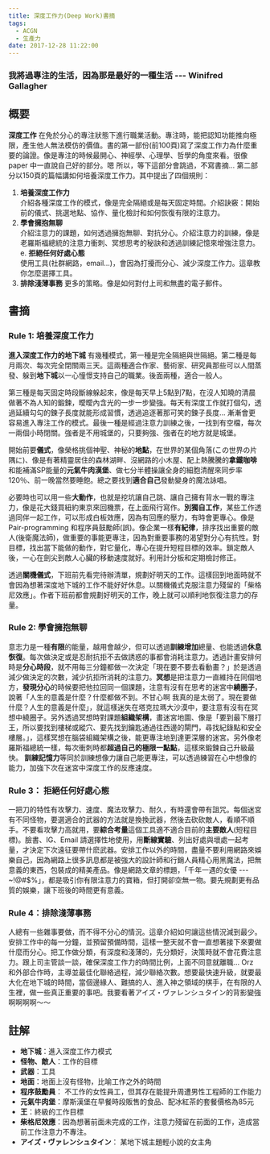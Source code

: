 ```yaml
---
title: 深度工作力(Deep Work)書摘
tags:
  - ACGN
  - 生產力
date: 2017-12-28 11:22:00
---
```

<space><space>
<space><space>
### 我將過**專注**的生活，因為那是**最好的一種生活** --- Winifred Gallagher
<space><space>
<space><space>

## 概要
**深度工作** 在免於分心的專注狀態下進行職業活動。專注時，能把認知功能推向極限，產生他人無法模仿的價值。書的第一部份(前100頁)寫了深度工作力為什麼重要的論證。像是專注的時候最開心、神經學、心理學、哲學的角度來看。很像 paper 中一直說自己好的部分。嗯 所以，等下這部分會跳過，不寫書摘... 第二部分以150頁的篇幅講如何培養深度工作力。其中提出了四個規則：

1. **培養深度工作力** <br> 介紹各種深度工作的模式，像是完全隔絕或是每天固定時間。介紹訣竅：開始前的儀式、挑選地點、協作、量化檢討和如何恢復有限的注意力。
2. **學會擁抱無聊** <br> 介紹注意力的課題，如何透過擁抱無聊、對抗分心。介紹注意力的訓練，像是老羅斯福總統的注意力衝刺、冥想思考的秘訣和透過訓練記憶來增強注意力。
e. **拒絕任何好處心態** <br> 使用工具(社群網路，email...)，會因為打擾而分心、減少深度工作力。這章教你怎麼選擇工具。
4. **排除淺薄事務** 更多的策略。像是如何對付上司和無盡的電子郵件。
<!--more-->

## 書摘
### Rule 1: 培養深度工作力
**進入深度工作力的地下城** 有幾種模式，第一種是完全隔絕與世隔絕。第二種是每月兩次、每次完全閉關兩三天。這兩種適合作家、藝術家、研究員那些可以人間蒸發、躲到**地下城**以一心憧憬支持自己的職業。後面兩種，適合一般人。

第三種是每天固定時段斷線躲起來，像是每天早上5點到7點，在沒人知曉的清晨做著不為人知的鍛鍊，曖曖內含光的一步一步變強。每天有深度工作就打個勾，透過延續勾勾的鍊子長度就能形成習慣，透過追逐著那可笑的鍊子長度... 漸漸會更容易進入專注工作的模式。最後一種是經過注意力訓練之後，一找到有空檔，每次一兩個小時閉關。強者是不用城堡的，只要夠強、強者在的地方就是城堡。

開始前要**儀式**，像榮格挑個神聖、神秘的**地點**，在世界的某個角落(この世界の片隅に)、像是有著精靈居住的森林湖畔、沒網路的小木屋、配上熱騰騰的**拿鐵咖啡**和能補滿SP能量的**元氣牛肉漢堡**、做七分半體操讓全身的細胞清醒來同步率120％、前一晚當然要睡飽。總之要找到**適合自己**發動變身的魔法詠唱。

必要時也可以用一些**大動作**，也就是挖坑讓自己跳、讓自己擁有背水一戰的專注力，像是花大錢買紐約東京來回機票，在上面飛行寫作。**別獨自工作**，某些工作透過同伴一起工作，可以形成白板效應，因為有回應的壓力，有時會更專心。像是 Pair-programming 和程序員鼓勵師(誤)。像企業一樣**有紀律**，排序找出重要的敵人(後衛魔法師)，做重要的事能更專注，因為對重要事務的渴望對分心有抗性。對目標，找出當下能做的動作，對它量化，專心在提升短程目標的效率。鎖定敵人後，一心在劍尖到敵人心臟的移動速度就好。利用計分板和定期檢討修正。

透過**關機儀式**，下班前先看完待辦清單，規劃好明天的工作。這樣回到地面時就不會因為想著深度地下城的工作不能好好休息。以關機儀式克服注意力殘留的「柴格尼效應」。作者下班前都會規劃好明天的工作，晚上就可以順利地恢復注意力的存量。

### Rule 2: 學會擁抱無聊
意志力是一種**有限**的能量，越用會越少，但可以透過**訓練增加**總量、也能透過**休息恢復**。每次做決定或是忍耐抗拒不去做誘惑的事都會消耗注意力。透過計畫安排何時是**分心時段**，就不用每三分鐘都做一次決定「現在要不要去看動畫？」於是透過減少做決定的次數，減少抗拒所消耗的注意力。**冥想**是把注意力一直維持在同個地方，**發現分心**的時候要把他拉回同一個課題，注意有沒有在思考的迷宮中**繞圈子**，說著「人生的意義是什麼？什麼都做不到。不甘心啊 我真的是太弱了。現在要做什麼？人生的意義是什麼」，就這樣迷失在塔克拉瑪大沙漠中，要注意有沒有在冥想中繞圈子。另外透過冥想時對課題**組織架構**，畫迷宮地圖、像是「要到最下層打王，所以要找到樓梯或縱穴、要先找到鑰匙通過往西邊的閘門，尋找紀錄點和安全樓層。」，這樣冥想在腦袋組織架構之後，能更專注地到達更深層的迷宮。另外像老羅斯福總統一樣，每次衝刺時都**超過自己的極限一點點**，這樣來鍛鍊自己升級最快。 **訓練記憶力**等同於訓練想像力讓自己能更專注，可以透過練習在心中想像的能力，加強下次在迷宮中深度工作的反應速度。

### Rule 3： 拒絕任何好處心態
一把刀的特性有攻擊力、速度、魔法攻擊力、耐久，有時還會帶有詛咒。每個迷宮有不同怪物，要選適合的武器的方法就是換換武器，然後去砍砍敵人，看順不順手。不要看攻擊力高就用，要**綜合考量**這個工具適不適合目前的**主要敵人**(短程目標)。臉書、IG、Email 請選擇性地使用，用**斷線實驗**、列出好處與壞處一起考量，才決定下次遠征要帶什麽武器。安排工作以外的時間，盡量不要利用網路來娛樂自己，因為網路上很多訊息都是被強大的設計師和行銷人員精心用黑魔法，把無意義的東西，包裝成的精美產品。像是網路文章的標題，「千年一遇的女優 --- ~!@#$%」，都是吸引你有限注意力的寶箱，但打開卻空無一物。要先規劃更有品質的娛樂，讓下班後的時間更有意義。

### Rule 4：排除淺薄事務
人總有一些雜事要做，而不得不分心的情況。這章介紹如何讓這些情況減到最少。安排工作中的每一分鐘，並預留預備時間，這樣一整天就不會一直想著接下來要做什麼而分心。把工作做分類，有深度和淺薄的，先分類好，決策時就不會花費注意力。跟上司主管談一談，確保深度工作力的時間比例，上面不同意就離職... Orz 和外部合作時，主導並最佳化聯絡過程，減少聯絡次數。想要最快速升級，就要最大化在地下城的時間，當個邊緣人、難搞的人、進入神之領域的棋手，在有限的人生裡，做一些真正重要的事吧。我要看著アイズ・ヴァレンシュタイン的背影變強 啊啊啊啊～～

## 註解
* **地下城**：進入深度工作力模式
* **怪物、敵人**：工作的目標
* **武器**：工具
* **地面**：地面上沒有怪物，比喻工作之外的時間
* **程序鼓勵員**： 不工作的女性員工，但其存在能提升周遭男性工程師的工作能力
* **元氣牛肉堡**：摩斯漢堡在早餐時段販售的食品、配冰紅茶的套餐價格為85元
* **王**：終級的工作目標
* **柴格尼效應**：因為想著前面未完成的工作，注意力殘留在前面的工作，造成當前工作注意力不專注。
* **アイズ・ヴァレンシュタイン**： 某地下城主題輕小說的女主角
